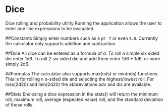 # Dice
Dice rolling and probability utility
Running the application allows the user to enter one line expressions to be evaluated.

##Constants
Simply enter numbers such as `6` pr `-7` or even `8.8`. Currently the calculator only supports addition and subtraction.

##Dice
All dice can be entered as a formula of <number of dice>d<number of sides>. To roll a simple six sided die enter 1d6. To roll 2 six sided die and add them enter 1d6 + 1d6, or more simply 2d6.

##Formulas
The calculator also supports max(nds) or min(nds) functions. This is for rolling n s-sided die and selecting the highest/lowest roll. For max(2d20) and min(2d20) the abbreviations adv and dis are available.
  
##Stats
Enclosing a dice expression in the stats(<expr>) will return the minimum roll, maximum roll, average (expected value) roll, and the standard deviation of those rolls.
